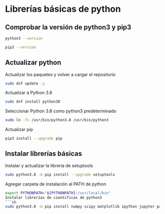 # Librerías básicas de python

## Comprobar la versión de python3 y pip3

```sh
python3 --version
```
```sh
pip3 --version
```

## Actualizar python 

Actualizar los paquetes y volver a cargar el repositorio
```sh
sudo dnf update -y 
```
Actualizar a Python 3.8
```sh
sudo dnf install python38
```
Seleccionar Python 3.8 como python3 predeterminado
```sh
sudo ln -fs /usr/bin/python3.8 /usr/bin/python3
```

Actualizar pip

```sh
pip3 install --upgrade pip
```
## Instalar librerías básicas

Instalar y actualizar la librería de setuptools
```sh
sudo python3.8 -m pip install --upgrade setuptools
```
Agregar carpeta de instalación al PATH de python
```sh
export PYTHONPATH="${PYTHONPATH}:/usr/local/bin"
Instalar librerías de científicas de python3
```sh
sudo python3.8 -m pip install numpy scipy matplotlib ipython jupyter pandas sympy nose
```
